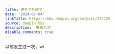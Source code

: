 ```yaml
---
title: 进不了系统了
date: '2024-07-04'
linkTitle: https://bbs.deepin.org/en/post/274729
source: deepin_bbs
description:  蒹葭九羽 
disable_comments: true
---
```

以前发生过一次，wi
